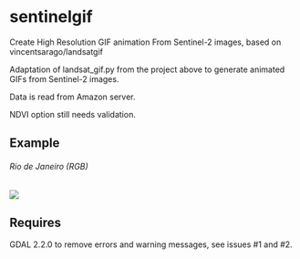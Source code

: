 # sentinelgif
Create High Resolution GIF animation From Sentinel-2 images, based on vincentsarago/landsatgif

Adaptation of landsat_gif.py from the project above to generate animated GIFs from Sentinel-2 images.

Data is read from Amazon server.

NDVI option still needs validation.

Example
-------

###### Rio de Janeiro (RGB)
![](/img/Rio_de_Janeiro.gif)

Requires
--------

GDAL 2.2.0 to remove errors and warning messages, see issues #1 and #2.